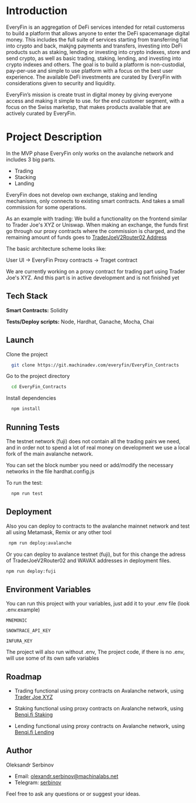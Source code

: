 # Introduction

EveryFin is an aggregation of DeFi services intended for retail customerss to build a platform that allows anyone to enter the DeFi spacemanage
digital  money. This includes the full suite of services starting from transferring fiat into crypto and back, makjng payments and transfers, investing into DeFi products such as staking, lending or investing into crypto indexes, store and send crypto, as well as basic trading, staking, lending, and investing into crypto indexes and others. The goal is to build a platform is non-custodial, pay-per-use and simple to use platform with a focus on the best user experience. The available DeFi investments are curated by EveryFin with considerations given to security and liquidity. 

EveryFin’s mission is create trust in digital money by giving everyone access and making it simple to use. for the end customer segment, with a focus on the Swiss marketsp, that makes products available that are actively curated by EveryFin. 

# Project Description

In the MVP phase EveryFin only works on the avalanche network and includes 3 big parts. 
- Trading
- Stacking
- Landing 

EveryFin does not develop own exchange, staking and lending mechanisms, only connects to existing smart contracts. And takes a small commission for some operations. 


 As an example with trading: We build a functionality on the frontend similar to Trader Joe's XYZ or Uniswap. 
 When making an exchange, the funds first go through our proxy contracts where the commission is charged, and the remaining amount of funds goes to [TraderJoeV2Router02 Address](https://snowtrace.io/address/0xE3Ffc583dC176575eEA7FD9dF2A7c65F7E23f4C3)     


The basic architecture scheme looks like: 

User UI -> EveryFin Proxy contracts -> Traget contract  

We are currently working on a proxy contract for trading part using Trader Joe's XYZ. And this part is in active development and is not finished yet



## Tech Stack

**Smart Contracts:** Solidity

**Tests/Deploy scripts:** Node, Hardhat, Ganache, Mocha, Chai

## Launch

Clone the project

```bash
  git clone https://git.machinadev.com/everyfin/EveryFin_Contracts
```

Go to the project directory

```bash
  cd EveryFin_Contracts
```

Install dependencies

```bash
  npm install
```

## Running Tests

The testnet network (fuji) does not contain all the trading pairs we need, and in order not to spend a lot of real money on development we use a local fork of the main avalanche network. 

You can set the block number you need or add/modify the necessary networks in the file hardhat.config.js 

To run the test:
```bash
  npm run test
```


## Deployment

Also you can deploy to contracts to the avalanche mainnet network and test all using Metamask, Remix or any other tool
```bash
 npm run deploy:avalanche
```
Or you can deploy to avalance testnet (fuji), but for this change the adress of TraderJoeV2Router02 and WAVAX addresses in deployment files.
```bash
npm run deploy:fuji
```
## Environment Variables

You can run this project with your variables, just add it to your .env file (look .env.example)

`MNEMONIC`

`SNOWTRACE_API_KEY`

`INFURA_KEY`

The project will also run without .env, The project code, if there is no .env, will use some of its own safe variables



## Roadmap

- Trading functional using proxy contracts on Avalanche network, using [Trader Joe XYZ](https://traderjoexyz.com/trade) 

- Staking functional using  proxy contracts on Avalanche network, using [Benqi.fi Staking](https://staking.benqi.fi/stake)

- Lending functional using proxy contracts on Avalanche network, using [Benqi.fi Lending](https://app.benqi.fi/markets)

## Author

Oleksandr Serbinov

- Email: olexandr.serbinov@machinalabs.net
- Telegram: [serbinov](https://t.me/serbinov)

Feel free to ask any questions or or suggest your ideas.